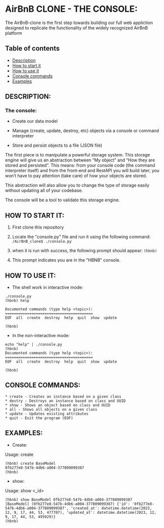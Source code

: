 # AirBnB CLONE - THE CONSOLE:

The AirBnB-clone is the first step towards building our full web appliction designed to replicate the functionality of the widely recognized AirBnB platform

## Table of contents

- [Description](#description)
- [How to start it](#How-to-start-it)
- [How to use it](#How-to-use-it)
- [Console commands](#console-commands)
- [Examples](#examples)


## DESCRIPTION:

### The console:

- Create our data model

- Manage (create, update, destroy, etc) objects via a console or command interpreter

- Store and persist objects to a file (JSON file)

The first piece is to manipulate a powerful storage system. This storage engine will give us an abstraction between “My object” and “How they are stored and persisted”. This means: from your console code (the command interpreter itself) and from the front-end and RestAPI you will build later, you won’t have to pay attention (take care) of how your objects are stored.

This abstraction will also allow you to change the type of storage easily without updating all of your codebase.

The console will be a tool to validate this storage engine.

## HOW TO START IT:

1. First clone this repository

2. Locate the "console.py" file and run it using the following command:
``` /AirBnB_clone$ ./console.py ```

3. when it is run with success, the following prompt should appear:
```(hbnb)```

4. This prompt indicates you are in the "HBNB" console.

## HOW TO USE IT:

- The shell work in interactive mode:

```
./console.py
(hbnb) help

Documented commands (type help <topic>):
========================================
EOF  all  create  destroy  help  quit  show  update

(hbnb) 
```
- In the non-interactive mode:

```
echo "help" | ./console.py
(hbnb) 
Documented commands (type help <topic>):
========================================
EOF  all  create  destroy  help  quit  show  update

(hbnb)
```

## CONSOLE COMMANDS:

```
* create - Creates an instance based on a given class
* destry - Destroys an instance based on class and UUID
* show - Shows an object based on class and UUID
* all - Shows all objects on a given class
* update - Updates existing attributes
* quit - Exit the program (EOF)
```

## EXAMPLES:

- Create:

Usage: create <class name>

```
(hbnb) create BaseModel
0fb277e8-547b-4db6-a004-377809099387
(hbnb) 
```

- show:

Usage: show <class name> <_id>

```
(hbnb) show BaseModel 0fb277e8-547b-4db6-a004-377809099387
[BaseModel] (0fb277e8-547b-4db6-a004-377809099387) {'id': '0fb277e8-547b-4db6-a004-377809099387', 'created_at': datetime.datetime(2023, 12, 9, 17, 44, 53, 477707), 'updated_at': datetime.datetime(2023, 12, 9, 17, 44, 53, 495929)}
(hbnb) 
```
